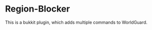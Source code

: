 Region-Blocker
==============

This is a bukkit plugin, which adds multiple commands to WorldGuard.
